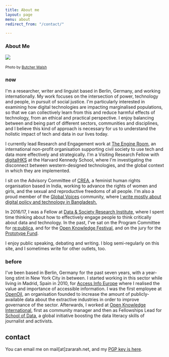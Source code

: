 ```yaml
---
title: About me
layout: page
menu: about
redirect_from: "/contact/"

---
```


### About Me

<div class="float-left mr-5" style="max-width: 20rem">
  <img src="{{ site.url }}/assets/static/profile-pic.jpg" class="img-fluid"/>​
  <p>
    <small>
      Photo by <a href="http://butcherwalsh.com/">Butcher Walsh</a>
    </small>
  </p>
</div>

### now

I'm a researcher, writer and linguist based in Berlin, Germany, and working internationally. My work focuses on the intersection of power, technology and people, in pursuit of social justice. I'm particularly interested in examining how digital technologies are impacting marginalised populations, so that we can collectively learn from this and reduce harmful effects of technology, from an ethical and practical perspective. I enjoy balancing between and being part of different sectors, communities and disciplines, and I believe this kind of approach is necessary for us to understand the holistic impact of tech and data in our lives today. 

I currently lead Research and Engagement work at [The Engine Room](https://www.theengineroom.org/), an international non-profit organisation supporting civil society to use tech and data more effectively and strategically. I'm a Visiting Research Fellow with [digitalHKS](https://projects.iq.harvard.edu/digitalhks/home) at the Harvard Kennedy School, where I'm investigating the disconnect between western-designed technologies, and the global context in which they are implemented. 

I sit on the Advisory Committee of [CREA](http://www.creaworld.org/), a feminist human rights organisation based in India, working to advance the rights of women and girls, and the sexual and reproductive freedoms of all people. I'm also a proud member of the [Global Voices](http://globalvoices.org/) community, where [I write mostly about digital policy and technology in Bangladesh.](http://globalvoices.org/author/zararahman/)

In 2016/17, I was a Fellow at [Data & Society Research Institute](http://datasociety.net), where I spent time thinking about how to effectively engage people to think critically about data and technology. In the past, I've sat on the Program Committee for [re:publica](https://re-publica.de), and for the [Open Knowledge Festival](https://2014.okfestival.org/), and on the jury for the [Prototype Fund](http://prototypefund.de/).

I enjoy public speaking, debating and writing. I blog semi-regularly on this site, and I sometimes write for other outlets, too.

### before

I've been based in Berlin, Germany for the past seven years, with a year-long stint in New York City in between. I started working in this sector while living in Madrid, Spain in 2010, for [Access Info Europe](https://www.access-info.org/) where I realised the value and importance of accessible information. I was the first employee at [OpenOil](http://openoil.net/), an organisation founded to increase the amount of publicly-available data about the extractive industries in order to improve governance of the sector. Afterwards, I worked at [Open Knowledge International](http://okfn.org/), first as community manager and then as Fellowships Lead for [School of Data](http://schoolofdata.org/), a global initiative boosting the data literacy skills of journalist and activists. 

## contact

You can email me on mail[at]zararah.net, and my [PGP key is here](/about/key/).
